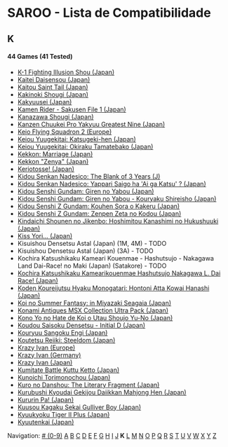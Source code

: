 # SAROO - Lista de Compatibilidade

## K

#### 44 Games (41 Tested)

- [K-1 Fighting Illusion Shou (Japan)](../../Regions/Japan/T-26102G/01/README.md)
- [Kaitei Daisensou (Japan)](../../Regions/Japan/T-15006G/01/README.md)
- [Kaitou Saint Tail (Japan)](../../Regions/Japan/T-28201G/01/README.md)
- [Kakinoki Shougi (Japan)](../../Regions/Japan/T-2104G/01/README.md)
- [Kakyuusei (Japan)](../../Regions/Japan/T-28002G/01/README.md)
- [Kamen Rider - Sakusen File 1 (Japan)](../../Regions/Japan/T-14101G/01/README.md)
- [Kanazawa Shougi (Japan)](../../Regions/Japan/T-16505G/01/README.md)
- [Kanzen Chuukei Pro Yakyuu Greatest Nine (Japan)](../../Regions/Japan/GS-9017/01/README.md)
- [Keio Flying Squadron 2 (Europe)](../../Regions/Europe/T-6008H-50/01/README.md)
- [Keiou Yuugekitai: Katsugeki-hen (Japan)](../../Regions/Japan/T-6003G/01/README.md)
- [Keiou Yuugekitai: Okiraku Tamatebako (Japan)](../../Regions/Japan/610-6321-0/01/README.md)
- [Kekkon: Marriage (Japan)](../../Regions/Japan/T-10501G/01/README.md)
- [Kekkon "Zenya" (Japan)](../../Regions/Japan/T-10502G/01/README.md)
- [Keriotosse! (Japan)](../../Regions/Japan/T-30306G/01/README.md)
- [Kidou Senkan Nadesico: The Blank of 3 Years (J)](../../Regions/Japan/GS-9195/01/README.md)
- [Kidou Senkan Nadesico: Yappari Saigo ha 'Ai ga Katsu' ? (Japan)](../../Regions/Japan/GS-9142/01/README.md)
- [Kidou Senshi Gundam: Giren no Yabou (Japan)](../../Regions/Japan/T-13327G/01/README.md)
- [Kidou Senshi Gundam: Giren no Yabou - Kouryaku Shireisho (Japan)](../../Regions/Japan/T-13333G/01/README.md)
- [Kidou Senshi Z Gundam: Kouhen Sora o Kakeru (Japan)](../../Regions/Japan/T-13320G/01/README.md)
- [Kidou Senshi Z Gundam: Zenpen Zeta no Kodou (Japan)](../../Regions/Japan/T-13315G/01/README.md)
- [Kindaichi Shounen no Jikenbo: Hoshimitou Kanashimi no Hukushuuki (Japan)](../../Regions/Japan/T-14315G/01/README.md)
- [Kiss Yori... (Japan)](../../Regions/Japan/T-19724G/01/README.md)
- Kisuishou Densetsu Astal (Japan) (1M, 4M) - TODO
- Kisuishou Densetsu Astal (Japan) (3A) - TODO
- Kochira Katsushikaku Kameari Kouenmae - Hashutsujo - Nakagawa Land Dai-Race! no Maki (Japan) (Satakore) - TODO
- [Kochira Katsushikaku Kamearikouenmae Hashutsujo Nakagawa L. Dai Race! (Japan)](../../Regions/Japan/T-13319G/01/README.md)
- [Koden Koureijutsu Hyaku Monogatari: Hontoni Atta Kowai Hanashi (Japan)](../../Regions/Japan/T-14312G/01/README.md)
- [Koi no Summer Fantasy: in Miyazaki Seagaia (Japan)](../../Regions/Japan/T-23407G/01/README.md)
- [Konami Antiques MSX Collection Ultra Pack (Japan)](../../Regions/Japan/T-9530G/01/README.md)
- [Kono Yo no Hate de Koi o Utau Shoujo Yu-No (Japan)](../../Regions/Japan/T-28004G/01/README.md)
- [Koudou Saisoku Densetsu - Initial D (Japan)](../../Regions/Japan/T-25503G/01/README.md)
- [Kouryuu Sangoku Engi (Japan)](../../Regions/Japan/T-26104G/01/README.md)
- [Koutetsu Reiiki: Steeldom (Japan)](../../Regions/Japan/T-1805G/01/README.md)
- [Krazy Ivan (Europe)](../../Regions/Europe/T-11305H/01/README.md)
- [Krazy Ivan (Germany)](../../Regions/Germany/T-11305H/01/README.md)
- [Krazy Ivan (Japan)](../../Regions/Japan/T-18605G/01/README.md)
- [Kumitate Battle Kuttu Ketto (Japan)](../../Regions/Japan/T-1813G/01/README.md)
- [Kunoichi Torimonochou (Japan)](../../Regions/Japan/T-6803G/01/README.md)
- [Kuro no Danshou: The Literary Fragment (Japan)](../../Regions/Japan/T-21203G/01/README.md)
- [Kurubushi Kyoudai Gekijou Daiikkan Mahjong Hen (Japan)](../../Regions/Japan/T-21803G/01/README.md)
- [Kururin Pa! (Japan)](../../Regions/Japan/T-24201G/01/README.md)
- [Kuusou Kagaku Sekai Gulliver Boy (Japan)](../../Regions/Japan/T-14303G/01/README.md)
- [Kyuukyoku Tiger II Plus (Japan)](../../Regions/Japan/T-18715G/01/README.md)
- [Kyuutenkai (Japan)](../../Regions/Japan/T-1801G/01/README.md)

Navigation:
[# (0-9)](./09.md) [A](./A.md) [B](./B.md) [C](./C.md) [D](./D.md) [E](./E.md) [F](./F.md) [G](./G.md) [H](./H.md) [I](./I.md) [J](./J.md) **K** [L](./L.md) [M](./M.md) [N](./N.md) [O](./O.md) [P](./P.md) [Q](./Q.md) [R](./R.md) [S](./S.md) [T](./T.md) [U](./U.md) [V](./V.md) [W](./W.md) [X](./X.md) [Y](./Y.md) [Z](./Z.md)
